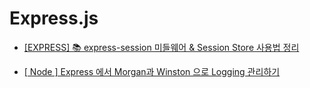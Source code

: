 # Express.js

- [[EXPRESS] 📚 express-session 미들웨어 & Session Store 사용법 정리](https://inpa.tistory.com/entry/EXPRESS-%F0%9F%93%9A-express-session-%EB%AF%B8%EB%93%A4%EC%9B%A8%EC%96%B4)

- [[ Node ] Express 에서 Morgan과 Winston 으로 Logging 관리하기](https://velog.io/@soshin_dev/Node-Express-%EC%97%90%EC%84%9C-Morgan%EA%B3%BC-Winston-%EC%9C%BC%EB%A1%9C-Logging-%EA%B4%80%EB%A6%AC%ED%95%98%EA%B8%B0)
